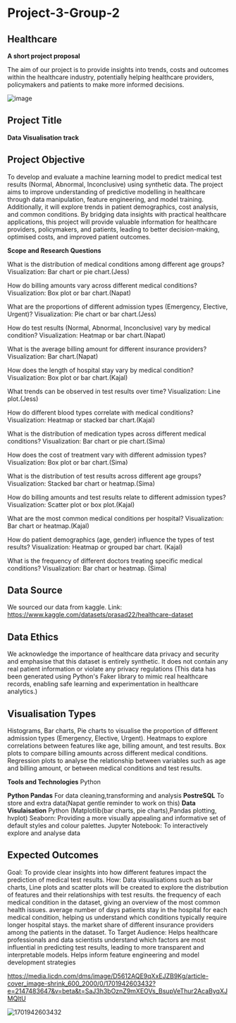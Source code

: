 # Project-3-Group-2

## Healthcare

**A short project proposal**

The aim of our project is to provide insights into trends, costs and outcomes within the healthcare industry, potentially helping healthcare providers, policymakers and patients to make more informed decisions.

![image](https://github.com/user-attachments/assets/37a95756-a8c3-410f-b9b3-9311cfa85882)


## Project Title 
**Data Visualisation track**

## Project Objective

To develop and evaluate a machine learning model to predict medical test results (Normal, Abnormal, Inconclusive) using synthetic data. The project aims to improve understanding of predictive modelling in healthcare through data manipulation, feature engineering, and model training. Additionally, it will explore trends in patient demographics, cost analysis, and common conditions. By bridging data insights with practical healthcare applications, this project will provide valuable information for healthcare providers, policymakers, and patients, leading to better decision-making, optimised costs, and improved patient outcomes.

**Scope and Research Questions**

What is the distribution of medical conditions among different age groups?
    Visualization: Bar chart or pie chart.(Jess)

How do billing amounts vary across different medical conditions?
    Visualization: Box plot or bar chart.(Napat)

What are the proportions of different admission types (Emergency, Elective, Urgent)?
    Visualization: Pie chart or bar chart.(Jess)

How do test results (Normal, Abnormal, Inconclusive) vary by medical condition?
    Visualization: Heatmap or bar chart.(Napat)

What is the average billing amount for different insurance providers?
    Visualization: Bar chart.(Napat)

How does the length of hospital stay vary by medical condition?
    Visualization: Box plot or bar chart.(Kajal)

What trends can be observed in test results over time?
    Visualization: Line plot.(Jess)

How do different blood types correlate with medical conditions?
    Visualization: Heatmap or stacked bar chart.(Kajal)

What is the distribution of medication types across different medical conditions?
    Visualization: Bar chart or pie chart.(Sima)

How does the cost of treatment vary with different admission types?
    Visualization: Box plot or bar chart.(Sima)

What is the distribution of test results across different age groups?
    Visualization: Stacked bar chart or heatmap.(Sima)

How do billing amounts and test results relate to different admission types?
    Visualization: Scatter plot or box plot.(Kajal)

What are the most common medical conditions per hospital?
    Visualization: Bar chart or heatmap.(Kajal)

How do patient demographics (age, gender) influence the types of test results?
    Visualization: Heatmap or grouped bar chart. (Kajal)

What is the frequency of different doctors treating specific medical conditions?
    Visualization: Bar chart or heatmap. (Sima)
    
## Data Source

We sourced our data from kaggle. Link: https://www.kaggle.com/datasets/prasad22/healthcare-dataset 

## Data Ethics

We acknowledge the importance of healthcare data privacy and security and emphasise that this dataset is entirely synthetic. It does not contain any real patient information or violate any privacy regulations (This data has been generated using Python's Faker library to mimic real healthcare records, enabling safe learning and experimentation in healthcare analytics.)

## Visualisation Types

Histograms, Bar charts, Pie charts to visualise the proportion of different admission types (Emergency, Elective, Urgent).
Heatmaps to explore correlations between features like age, billing amount, and test results.
Box plots to compare billing amounts across different medical conditions.
Regression plots to analyse the relationship between variables such as age and billing amount, or between medical conditions and test results.

**Tools and Technologies**
Python

  
  **Python Pandas** For data cleaning,transforming and analysis
  **PostreSQL** To store and extra data(Napat gentle reminder to work on this)
  **Data Visulaisation** Python (Matplotlib(bar charts, pie charts),Pandas plotting, hvplot)
                         Seaborn: Providing a more visually appealing and informative set of default styles and colour palettes.
                         Jupyter Notebook: To interactively explore and analyse data

## Expected Outcomes
Goal: To provide clear insights into how different features impact the prediction of medical test results.
How: Data visualisations such as bar charts, Line plots and scatter plots will be created to explore the distribution of features and their relationships with test results.
the frequency of each medical condition in the dataset, giving an overview of the most common health issues.
average number of days patients stay in the hospital for each medical condition, helping us understand which conditions typically require longer hospital stays.
the market share of different insurance providers among the patients in the dataset.
To Target Audience: Helps healthcare professionals and data scientists understand which factors are most influential in predicting test results, leading to more transparent and interpretable models. Helps inform feature engineering and model development strategies

https://media.licdn.com/dms/image/D5612AQE9qXxEJZB9Kg/article-cover_image-shrink_600_2000/0/1701942603432?e=2147483647&v=beta&t=SaJ3h3bOznZ9mXEOVs_BsupVeThur2AcaByqXJMQltU

![1701942603432](https://github.com/user-attachments/assets/609b2e25-9a62-4acb-ac85-b64158054b2e)



